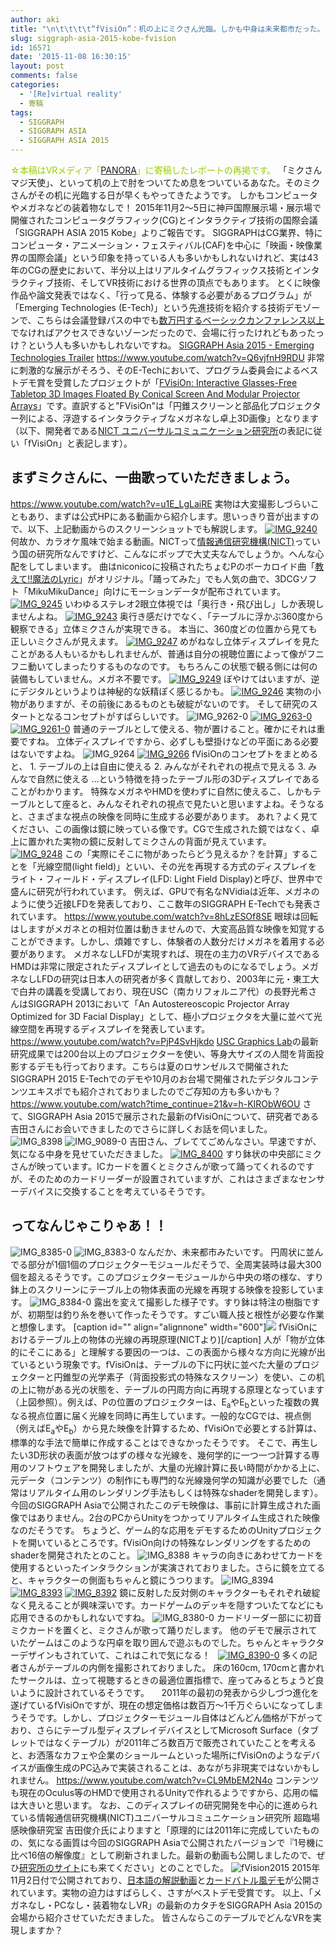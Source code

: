 ```yaml
---
author: aki
title: "\n\t\t\t\t“fVisiOn”：机の上にミクさん光臨。しかも中身は未来都市だった。 From SIGGRAPH ASIA 2015 Kobe: E-Tech #SIGGRAPH15Kobe\t\t"
slug: siggraph-asia-2015-kobe-fvision
id: 16571
date: '2015-11-08 16:30:15'
layout: post
comments: false
categories:
  - '[Re]virtual reality'
  - 寄稿
tags:
  - SIGGRAPH
  - SIGGRAPH ASIA
  - SIGGRAPH ASIA 2015
---
```


<span style="color: #99cc00;">☆本稿はVRメディア「[PANORA](http://panora.tokyo/)」に寄稿したレポートの再掲です。</span> 「ミクさんマジ天使」、といって机の上で肘をついてため息をついているあなた。そのミクさんがその机に光臨する日が早くもやってきたようです。 しかもコンピュータやメガネなどの装着物なしで！ 2015年11月2～5日に神戸国際展示場・展示場で開催されたコンピュータグラフィック(CG)とインタラクティブ技術の国際会議「SIGGRAPH ASIA 2015 Kobe」よりご報告です。 SIGGRAPHはCG業界、特にコンピュータ・アニメーション・フェスティバル(CAF)を中心に「映画・映像業界の国際会議」という印象を持っている人も多いかもしれないけれど、実は43年のCGの歴史において、半分以上はリアルタイムグラフィックス技術とインタラクティブ技術、そしてVR技術における世界の頂点でもあります。 とくに映像作品や論文発表ではなく、「行って見る、体験する必要があるプログラム」が「Emerging Technologies (E-Tech)」という先進技術を紹介する技術デモゾーンで、こちらは会議登録パスの中でも[数万円するベーシックカンファレンス以上](http://sa2015.siggraph.org/jp/registration-travel/registration-categories-fees.html#hide_eo)でなければアクセスできないゾーンだったので、会場に行ったけれどもあったっけ？という人も多いかもしれないですね。 [SIGGRAPH Asia 2015 - Emerging Technologies Trailer](https://www.youtube.com/watch?v=Q6vjfnH9RDU) https://www.youtube.com/watch?v=Q6vjfnH9RDU 非常に刺激的な展示がそろう、そのE-Techにおいて、プログラム委員会によるベストデモ賞を受賞したプロジェクトが「[FVisiOn: Interactive Glasses-Free Tabletop 3D Images Floated By Conical Screen And Modular Projector Arrays](http://sa2015.siggraph.org/jp/attendees/emerging-technologies.html?view=event&type=etech&event=93)」です。直訳すると"FVisiOn"は「円錐スクリーンと部品化プロジェクター列による、浮遊するインタラクティブなメガネなし卓上3D画像」となります（以下、開発者である[NICT ユニバーサルコミュニケーション研究所](http://urv.nict.go.jp/member/shun/fVisiOn/fVisiOn_j.html)の表記に従い「fVisiOn」と表記します）。

## まずミクさんに、一曲歌っていただきましょう。

https://www.youtube.com/watch?v=u1E_LgLaiRE 実物は大変撮影しづらいこともあり、まずは公式HPにある動画から紹介します。思いっきり音が出ますので、以下、上記動画からのスクリーンショットでも解説します。 [![IMG_9240](https://aki.shirai.as/wp-content/uploads/2015/11/IMG_9240.png)](https://aki.shirai.as/wp-content/uploads/2015/11/IMG_9240.png) 何故か、カラオケ風味で始まる動画。NICTって[情報通信研究機構(NICT)](https://ja.wikipedia.org/wiki/%E6%83%85%E5%A0%B1%E9%80%9A%E4%BF%A1%E7%A0%94%E7%A9%B6%E6%A9%9F%E6%A7%8B)っていう国の研究所なんですけど、こんなにポップで大丈夫なんでしょうか。へんな心配をしてしまいます。 曲はniconicoに投稿されたちょむPのボーカロイド曲「[教えて!!魔法のLyric](http://www.nicovideo.jp/watch/sm1323757?ref=search_tag_video)」がオリジナル。「踊ってみた」でも人気の曲で、3DCGソフト「MikuMikuDance」向けにモーションデータが配布されています。 [![IMG_9245](https://aki.shirai.as/wp-content/uploads/2015/11/IMG_9245.png)](https://aki.shirai.as/wp-content/uploads/2015/11/IMG_9245.png) いわゆるステレオ2眼立体視では「奥行き・飛び出し」しか表現しませんよね。 [![IMG_9243](https://aki.shirai.as/wp-content/uploads/2015/11/IMG_9243.png)](https://aki.shirai.as/wp-content/uploads/2015/11/IMG_9243.png) 奥行き感だけでなく、「テーブルに浮かぶ360度から観察できる」立体ミクさんが実現できる。 本当に、360度どの位置から見ても正しいミクさんが見えます。 [![IMG_9247](https://aki.shirai.as/wp-content/uploads/2015/11/IMG_9247.png)](https://aki.shirai.as/wp-content/uploads/2015/11/IMG_9247.png) めがねなし立体ディスプレイを見たことがある人もいるかもしれませんが、普通は自分の視聴位置によって像がフニフニ動いてしまったりするものなのです。 もちろんこの状態で観る側には何の装備もしていません。メガネ不要です。 [![IMG_9249](https://aki.shirai.as/wp-content/uploads/2015/11/IMG_9249.png)](https://aki.shirai.as/wp-content/uploads/2015/11/IMG_9249.png) ぼやけてはいますが、逆にデジタルというよりは神秘的な妖精ぽく感じるかも。 [![IMG_9246](https://aki.shirai.as/wp-content/uploads/2015/11/IMG_9246.png)](https://aki.shirai.as/wp-content/uploads/2015/11/IMG_9246.png) 実物の小物がありますが、その前後にあるものとも破綻がないのです。 そして研究のスタートとなるコンセプトがすばらしいです。 ![IMG_9262-0](https://aki.shirai.as/wp-content/uploads/2015/11/IMG_9262-0.png) [![IMG_9263-0](https://aki.shirai.as/wp-content/uploads/2015/11/IMG_9263-0.png)](https://aki.shirai.as/wp-content/uploads/2015/11/IMG_9263-0.png) [![IMG_9261-0](https://aki.shirai.as/wp-content/uploads/2015/11/IMG_9261-0.png)](https://aki.shirai.as/wp-content/uploads/2015/11/IMG_9261-0.png) 普通のテーブルとして使える、物が置けること。確かにそれは重要ですね。 立体ディスプレイですから、必ずしも壁掛けなどの平面にある必要はないですよね。 ![IMG_9264](https://aki.shirai.as/wp-content/uploads/2015/11/IMG_9264.png) [![IMG_9266](https://aki.shirai.as/wp-content/uploads/2015/11/IMG_9266.png)](https://aki.shirai.as/wp-content/uploads/2015/11/IMG_9266.png) fVisiOnのコンセプトをまとめると、 1\. テーブルの上は自由に使える 2\. みんながそれぞれの視点で見える 3\. みんなで自然に使える …という特徴を持ったテーブル形の3Dディスプレイであることがわかります。 特殊なメガネやHMDを使わずに自然に使えるこ、しかもテーブルとして座ると、みんなそれぞれの視点で見たいと思いますよね。そうなると、さまざまな視点の映像を同時に生成する必要があります。 あれ？よく見てください、この画像は鏡に映っている像です。CGで生成された鏡ではなく、卓上に置かれた実物の鏡に反射してミクさんの背面が見えています。 [![IMG_9248](https://aki.shirai.as/wp-content/uploads/2015/11/IMG_9248.png)](https://aki.shirai.as/wp-content/uploads/2015/11/IMG_9248.png) この「実際にそこに物があったらどう見えるか？を計算」することを「光線空間(light field)」といい、その光を再現する方式のディスプレイをライト・フィールド・ディスプレイ(LFD: Light Field Display)と呼び、世界中で盛んに研究が行われています。 例えば、GPUで有名なNVidiaは近年、メガネのように使う近接LFDを発表しており、ここ数年のSIGGRAPH E-Techでも発表されています。 https://www.youtube.com/watch?v=8hLzESOf8SE 眼球は回転はしますがメガネとの相対位置は動きませんので、大変高品質な映像を知覚することができます。しかし、煩雑ですし、体験者の人数分だけメガネを着用する必要があります。 メガネなしLFDが実現すれば、現在の主力のVRデバイスであるHMDは非常に限定されたディスプレイとして過去のものになるでしょう。メガネなしLFDの研究は日本人の研究者が多く貢献しており、2003年に元・東工大で白井の講義を受講しており、現在USC（南カリフォルニア代）の長野光希さんはSIGGRAPH 2013において「An Autostereoscopic Projector Array Optimized for 3D Facial Display」として、極小プロジェクタを大量に並べて光線空間を再現するディスプレイを発表しています。 https://www.youtube.com/watch?v=PjP4SvHjkdo [USC Graphics Lab](gl.ict.usc.edu)の最新研究成果では200台以上のプロジェクターを使い、等身大サイズの人間を背面投影するデモも行っております。こちらは夏のロサンゼルスで開催されたSIGGRAPH 2015 E-Techでのデモや10月のお台場で開催されたデジタルコンテンツエキスポでも紹介されておりましたのでご存知の方も多いかも？ https://www.youtube.com/watch?time_continue=21&v=h-KIRObW6OU さて、SIGGRAPH Asia 2015で展示された最新のfVisiOnについて、研究者である吉田さんにお会いできましたのでさらに詳しくお話を伺いました。 ![IMG_8398](https://aki.shirai.as/wp-content/uploads/2015/11/IMG_8398.jpg) ![IMG_9089-0](https://aki.shirai.as/wp-content/uploads/2015/11/IMG_9089-0.jpg) 吉田さん、ブレててごめんなさい。早速ですが、気になる中身を見せていただきました。 [![IMG_8400](https://aki.shirai.as/wp-content/uploads/2015/11/IMG_8400.jpg)](https://aki.shirai.as/wp-content/uploads/2015/11/IMG_8400.jpg) すり鉢状の中央部にミクさんが映っています。ICカードを置くとミクさんが歌って踊ってくれるのですが、そのためのカードリーダーが設置されていますが、これはさまざまなセンサーデバイスに交換することを考えているそうです。

## ってなんじゃこりゃあ！！

![IMG_8385-0](https://aki.shirai.as/wp-content/uploads/2015/11/IMG_8385-0.jpg) ![IMG_8383-0](https://aki.shirai.as/wp-content/uploads/2015/11/IMG_8383-0.jpg) なんだか、未来都市みたいです。 円周状に並んでる部分が1個1個のプロジェクターモジュールだそうで、全周実装時は最大300個を超えるそうです。このプロジェクターモジュールから中央の塔の様な、すり鉢上のスクリーンにテーブル上の物体表面の光線を再現する映像を投影しています。 ![IMG_8384-0](https://aki.shirai.as/wp-content/uploads/2015/11/IMG_8384-0.jpg) 露出を変えて撮影した様子です。すり鉢は特注の樹脂ですが、初期型は釣り糸を巻いて作ったそうです。すごい職人技と根性が必要な作業と想像します。 [caption id="" align="alignnone" width="600"]![](http://aki.shirai.as//HLIC/633e460a0e9b0df99f59282071d00e24.png) fVisiOnにおけるテーブル上の物体の光線の再現原理(NICTより)[/caption] 人が「物が立体的にそこにある」と理解する要因の一つは、この表面から様々な方向に光線が出ているという現象です。fVisiOnは、テーブルの下に円状に並べた大量のプロジェクターと円錐型の光学素子（背面投影式の特殊なスクリーン）を使い、この机の上に物がある光の状態を、テーブルの円周方向に再現する原理となっています（上図参照）。例えば、Pの位置のプロジェクターは、E<sub>a</sub>やE<sub>b</sub>といった複数の異なる視点位置に届く光線を同時に再生しています。一般的なCGでは、視点側（例えばE<sub>a</sub>やE<sub>b</sub>）から見た映像を計算するため、fVisiOnで必要とする計算は、標準的な手法で簡単に作成することはできなかったそうです。 そこで、再生したい3D形状の表面が放つはずの様々な光線を、幾何学的に一つ一つ計算する専用のソフトウェアを開発しましたが、大量の光線計算に長い時間がかかる上に、元データ（コンテンツ）の制作にも専門的な光線幾何学の知識が必要でした（通常はリアルタイム用のレンダリング手法もしくは特殊なshaderを開発します）。 今回のSIGGRAPH Asiaで公開されたこのデモ映像は、事前に計算生成された画像ではありません。2台のPCからUnityをつかってリアルタイム生成された映像なのだそうです。 ちょうど、ゲーム的な応用をデモするためのUnityプロジェクトを開いているところです。fVisiOn向けの特殊なレンダリングをするためのshaderを開発されたとのこと。 ![IMG_8388](https://aki.shirai.as/wp-content/uploads/2015/11/IMG_8388.jpg) キャラの向きにあわせてカードを使用するといったインタラクションが実演されておりました。さらに鏡を立てると、キャラクターの側面もちゃんと鏡にうつります。 ![IMG_8394](https://aki.shirai.as/wp-content/uploads/2015/11/IMG_8394.jpg)   [![IMG_8393](https://aki.shirai.as/wp-content/uploads/2015/11/IMG_8393.jpg)](https://aki.shirai.as/wp-content/uploads/2015/11/IMG_8393.jpg) [![IMG_8392](https://aki.shirai.as/wp-content/uploads/2015/11/IMG_8392.jpg)](https://aki.shirai.as/wp-content/uploads/2015/11/IMG_8392.jpg) 鏡に反射した反対側のキャラクターもそれぞれ破綻なく見えることが興味深いです。カードゲームのデッキを隠すついたてなどにも応用できるのかもしれないですね。 ![IMG_8380-0](https://aki.shirai.as/wp-content/uploads/2015/11/IMG_8380-0.jpg) カードリーダー部にに初音ミクカードを置くと、ミクさんが歌って踊りだします。 他のデモで展示されていたゲームはこのような円卓を取り囲んで遊ぶものでした。ちゃんとキャラクターデザインもされていて、これはこれで気になる！   [![IMG_8390-0](https://aki.shirai.as/wp-content/uploads/2015/11/IMG_8390-0.jpg)](https://aki.shirai.as/wp-content/uploads/2015/11/IMG_8390-0.jpg) 多くの記者さんがテーブルの内側を撮影されておりました。 床の160cm, 170cmと書かれたサークルは、立って視聴するときの最適位置指標で、座ってみるとちょうど良いように設計されているそうです。     2011年の最初の発表から少しづつ進化を遂げているfVisiOnですが、現在の想定価格は数百万～1千万ぐらいになってしまうそうです。しかし、プロジェクターモジュール自体はどんどん価格が下がっており、さらにテーブル型ディスプレイデバイスとしてMicrosoft Surface（タブレットではなくテーブル）が2011年ごろ数百万で販売されていたことを考えると、お洒落なカフェや企業のショールームといった場所にfVisiOnのようなデバイスが画像生成のPC込みで実装されることは、あながち非現実ではないかもしれません。 https://www.youtube.com/watch?v=CL9MbEM2N4o コンテンツも現在のOculus等のHMDで使用されるUnityで作れるようですから、応用の幅は大きいと思います。 なお、このディスプレイの研究開発を中心的に進められている情報通信研究機構(NICT)ユニバーサルコミュニケーション研究所 超臨場感映像研究室 吉田俊介氏によりますと「原理的には2011年に完成していたものの、気になる画質は今回のSIGGRAPH Asiaで公開されたバージョンで『1号機に比べ16倍の解像度』として刷新されました。最新の動画も公開しましたので、ぜひ[研究所のサイト](http://www.nict.go.jp/info/topics/2015/11/151102-1.html)にも来てください」とのことでした。 ![fVision2015](https://aki.shirai.as/wp-content/uploads/2015/11/fVision2015.png) 2015年11月2日付で公開されており、[日本語の解説動画](https://www.youtube.com/watch?v=COdSqTk2IiA)と[カードバトル風デモ](https://www.youtube.com/watch?v=COdSqTk2IiA)が公開されています。実物の迫力はすばらしく、さすがベストデモ受賞です。 以上、「メガネなし・PCなし・装着物なしVR」の最新のカタチをSIGGRAPH Asia 2015の会場から紹介させていただきました。 皆さんならこのテーブルでどんなVRを実現しますか？